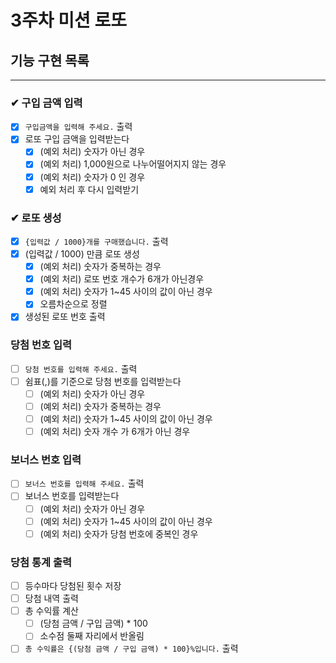 # 3주차 미션 로또

## 기능 구현 목록

---

### ✔ 구입 금액 입력

- [x] `구입금액을 입력해 주세요.` 출력
- [x] 로또 구입 금액을 입력받는다
    - [x] (예외 처리) 숫자가 아닌 경우
    - [x] (예외 처리) 1,000원으로 나누어떨어지지 않는 경우
    - [x] (예외 처리) 숫자가 0 인 경우
    - [x] 예외 처리 후 다시 입력받기

### ✔ 로또 생성

- [x] `{입력값 / 1000}개를 구매했습니다.` 출력
- [x] (입력값 / 1000) 만큼 로또 생성
    - [x] (예외 처리) 숫자가 중복하는 경우
    - [x] (예외 처리) 로또 번호 개수가 6개가 아닌경우
    - [x] (예외 처리) 숫자가 1~45 사이의 값이 아닌 경우
    - [x] 오름차순으로 정렬
- [x] 생성된 로또 번호 출력

### 당첨 번호 입력

-[ ] `당첨 번호를 입력해 주세요.` 출력
-[ ] 쉼표(,)를 기준으로 당첨 번호를 입력받는다
    - [ ] (예외 처리) 숫자가 아닌 경우
    - [ ] (예외 처리) 숫자가 중복하는 경우
    - [ ] (예외 처리) 숫자가 1~45 사이의 값이 아닌 경우
    - [ ] (예외 처리) 숫자 개수 가 6개가 아닌 경우

### 보너스 번호 입력

-[ ] `보너스 번호를 입력해 주세요.` 출력
-[ ] 보너스 번호를 입력받는다
    - [ ] (예외 처리) 숫자가 아닌 경우
    - [ ] (예외 처리) 숫자가 1~45 사이의 값이 아닌 경우
    - [ ] (예외 처리) 숫자가 당첨 번호에 중복인 경우

### 당첨 통계 출력

-[ ] 등수마다 당첨된 횟수 저장
-[ ] 당첨 내역 출력
-[ ] 총 수익률 계산
    -[ ] (당첨 금액 / 구입 금액) * 100
    -[ ] 소수점 둘째 자리에서 반올림
- [ ] `총 수익률은 {(당첨 금액 / 구입 금액) * 100}%입니다.` 출력